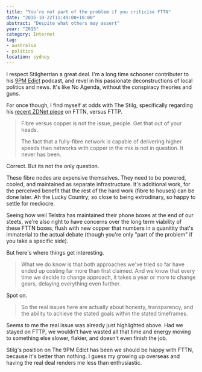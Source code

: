 ```yaml
---
title: "You’re not part of the problem if you criticise FTTN"
date: "2015-10-22T11:49:00+10:00"
abstract: "Despite what others may assert"
year: "2015"
category: Internet
tag:
- australia
- politics
location: sydney
---
```

I respect Stilgherrian a great deal. I'm a long time schooner contributer to his [9PM Edict](https://stilgherrian.com/the_9pm_edict/) podcast, and revel in his passionate deconstructions of local politics and news. It's like No Agenda, without the conspiracy theories and guns.

For once though, I find myself at odds with The Stilg, specifically regarding his [recent ZDNet piece](http://www.zdnet.com/article/yes-of-course-the-nbn-is-buying-copper-but-so-what/) on FTTN, versus FTTP.

> Fibre versus copper is not the issue, people. Get that out of your heads.
> 
> The fact that a fully-fibre network is capable of delivering higher speeds than networks with copper in the mix is not in question. It never has been.

Correct. But its not the only question.

These fibre nodes are expensive themselves. They need to be powered, cooled, and maintained as separate infrastructure. It's additional work, for the perceived benefit that the rest of the hard work (fibre to houses) can be done later. Ah the Lucky Country; so close to being extrodinary, so happy to settle for mediocre.

Seeing how well Telstra has maintained their phone boxes at the end of our steets, we're also right to have concerns over the long term viability of these FTTN boxes, flush with new copper that numbers in a quanitity that's immaterial to the actual debate (though you're only "part of the problem" if you take a specific side).

But here's where things get interesting.

> What we do know is that both approaches we've tried so far have ended up costing far more than first claimed. And we know that every time we decide to change approach, it takes a year or more to change gears, delaying everything even further.

Spot on.

> So the real issues here are actually about honesty, transparency, and the ability to achieve the stated goals within the stated timeframes.

Seems to me the real issue was already just highlighted above. Had we stayed on FTTP, we wouldn’t have wasted all that time and energy moving to something else slower, flakier, and doesn't even finish the job. 

Stilg's position on The 9PM Edict has been we should be happy with FTTN, because it's better than nothing. I guess my growing up overseas and having the real deal renders me less than enthusiastic.

